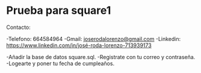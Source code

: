 # Prueba para square1

Contacto:

  -Telefono: 664584964
  -Gmail: joserodalorenzo@gmail.com
  -Linkedin: https://www.linkedin.com/in/josé-roda-lorenzo-713939173




-Añadir la base de datos square.sql.
-Registrate con tu correo y contraseña.
-Logearte y poner tu fecha de cumpleaños.
